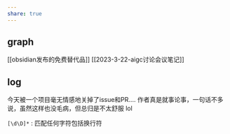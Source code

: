 ```yaml
---
share: true
---
```

## graph
[[obsidian发布的免费替代品]]
[[2023-3-22-aigc讨论会议笔记]]

## log

今天被一个项目毫无情感地关掉了issue和PR.... 作者真是就事论事，一句话不多说，虽然这样也没毛病，但总归是不太舒服 lol

`[\d\D]*` : 匹配任何字符包括换行符


